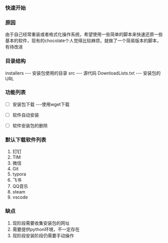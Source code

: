 ### 快速开始

### 原因

由于自己经常重装或者格式化操作系统，希望使用一些简单的脚本来快速还原一些基本的软件，现有的chocolate个人觉得比较麻烦，就做了一个简易版本的脚本，有待改进

### 目录结构
installers          --- 安装包使用的目录
src                 --- 源代码
DownloadLists.txt   --- 安装包的URL

### 功能列表

- [ ] 安装包下载  ---使用wget下载

- [ ] 软件自动安装

- [ ] 软件安装包的删除

### 默认下载软件列表
1. 钉钉
2. TIM
3. 微信
4. Git
5. typora
6. 飞书
7. QQ音乐
8. steam
9. vscode

### 缺点

1. 现阶段需要收集安装包的网址
2. 需要提供python环境，不一定存在
3. 现阶段安装阶段仍需要手动操作